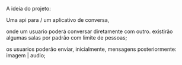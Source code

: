 

A ideia do projeto:

Uma api para / 
um aplicativo de conversa, 

onde um usuario poderá conversar diretamente com outro.
existirão algumas salas por padrão com limite de pessoas;

os usuarios poderão enviar, inicialmente, mensagens
posteriormente: imagem | audio;

